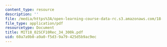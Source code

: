 ```yaml
---
content_type: resource
description: ''
file: /media/https%3A/open-learning-course-data-rc.s3.amazonaws.com/18-02sc-multivariable-calculus-fall-2010/60a7a9b0a9a0f5d39a79425d5b9ac9ec_MIT18_02SCF10Rec_34_300k.pdf
file_type: application/pdf
resourcetype: Document
title: MIT18_02SCF10Rec_34_300k.pdf
uid: 60a7a9b0-a9a0-f5d3-9a79-425d5b9ac9ec
---
```

